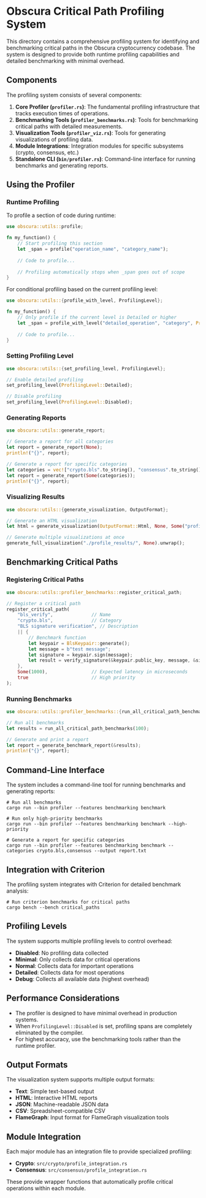 # Obscura Critical Path Profiling System

This directory contains a comprehensive profiling system for identifying and benchmarking critical paths in the Obscura cryptocurrency codebase. The system is designed to provide both runtime profiling capabilities and detailed benchmarking with minimal overhead.

## Components

The profiling system consists of several components:

1. **Core Profiler (`profiler.rs`)**: The fundamental profiling infrastructure that tracks execution times of operations.
2. **Benchmarking Tools (`profiler_benchmarks.rs`)**: Tools for benchmarking critical paths with detailed measurements.
3. **Visualization Tools (`profiler_viz.rs`)**: Tools for generating visualizations of profiling data.
4. **Module Integrations**: Integration modules for specific subsystems (crypto, consensus, etc.)
5. **Standalone CLI (`bin/profiler.rs`)**: Command-line interface for running benchmarks and generating reports.

## Using the Profiler

### Runtime Profiling

To profile a section of code during runtime:

```rust
use obscura::utils::profile;

fn my_function() {
    // Start profiling this section
    let _span = profile("operation_name", "category_name");
    
    // Code to profile...
    
    // Profiling automatically stops when _span goes out of scope
}
```

For conditional profiling based on the current profiling level:

```rust
use obscura::utils::{profile_with_level, ProfilingLevel};

fn my_function() {
    // Only profile if the current level is Detailed or higher
    let _span = profile_with_level("detailed_operation", "category", ProfilingLevel::Detailed);
    
    // Code to profile...
}
```

### Setting Profiling Level

```rust
use obscura::utils::{set_profiling_level, ProfilingLevel};

// Enable detailed profiling
set_profiling_level(ProfilingLevel::Detailed);

// Disable profiling
set_profiling_level(ProfilingLevel::Disabled);
```

### Generating Reports

```rust
use obscura::utils::generate_report;

// Generate a report for all categories
let report = generate_report(None);
println!("{}", report);

// Generate a report for specific categories
let categories = vec!["crypto.bls".to_string(), "consensus".to_string()];
let report = generate_report(Some(categories));
println!("{}", report);
```

### Visualizing Results

```rust
use obscura::utils::{generate_visualization, OutputFormat};

// Generate an HTML visualization
let html = generate_visualization(OutputFormat::Html, None, Some("profile.html")).unwrap();

// Generate multiple visualizations at once
generate_full_visualization("./profile_results/", None).unwrap();
```

## Benchmarking Critical Paths

### Registering Critical Paths

```rust
use obscura::utils::profiler_benchmarks::register_critical_path;

// Register a critical path
register_critical_path(
    "bls_verify",              // Name
    "crypto.bls",              // Category
    "BLS signature verification", // Description
    || {
        // Benchmark function
        let keypair = BlsKeypair::generate();
        let message = b"test message";
        let signature = keypair.sign(message);
        let result = verify_signature(&keypair.public_key, message, &signature);
    },
    Some(1000),                // Expected latency in microseconds
    true                       // High priority
);
```

### Running Benchmarks

```rust
use obscura::utils::profiler_benchmarks::{run_all_critical_path_benchmarks, generate_benchmark_report};

// Run all benchmarks
let results = run_all_critical_path_benchmarks(100);

// Generate and print a report
let report = generate_benchmark_report(&results);
println!("{}", report);
```

## Command-Line Interface

The system includes a command-line tool for running benchmarks and generating reports:

```
# Run all benchmarks
cargo run --bin profiler --features benchmarking benchmark

# Run only high-priority benchmarks
cargo run --bin profiler --features benchmarking benchmark --high-priority

# Generate a report for specific categories
cargo run --bin profiler --features benchmarking benchmark --categories crypto.bls,consensus --output report.txt
```

## Integration with Criterion

The profiling system integrates with Criterion for detailed benchmark analysis:

```
# Run criterion benchmarks for critical paths
cargo bench --bench critical_paths
```

## Profiling Levels

The system supports multiple profiling levels to control overhead:

- **Disabled**: No profiling data collected
- **Minimal**: Only collects data for critical operations
- **Normal**: Collects data for important operations
- **Detailed**: Collects data for most operations
- **Debug**: Collects all available data (highest overhead)

## Performance Considerations

- The profiler is designed to have minimal overhead in production systems.
- When `ProfilingLevel::Disabled` is set, profiling spans are completely eliminated by the compiler.
- For highest accuracy, use the benchmarking tools rather than the runtime profiler.

## Output Formats

The visualization system supports multiple output formats:

- **Text**: Simple text-based output
- **HTML**: Interactive HTML reports
- **JSON**: Machine-readable JSON data
- **CSV**: Spreadsheet-compatible CSV
- **FlameGraph**: Input format for FlameGraph visualization tools

## Module Integration

Each major module has an integration file to provide specialized profiling:

- **Crypto**: `src/crypto/profile_integration.rs`
- **Consensus**: `src/consensus/profile_integration.rs`

These provide wrapper functions that automatically profile critical operations within each module. 